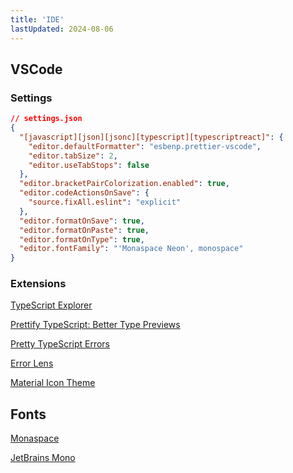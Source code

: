 ```yaml
---
title: 'IDE'
lastUpdated: 2024-08-06
---
```


## VSCode

### Settings

```json
// settings.json
{
  "[javascript][json][jsonc][typescript][typescriptreact]": {
    "editor.defaultFormatter": "esbenp.prettier-vscode",
    "editor.tabSize": 2,
    "editor.useTabStops": false
  },
  "editor.bracketPairColorization.enabled": true,
  "editor.codeActionsOnSave": {
    "source.fixAll.eslint": "explicit"
  },
  "editor.formatOnSave": true,
  "editor.formatOnPaste": true,
  "editor.formatOnType": true,
  "editor.fontFamily": "'Monaspace Neon', monospace"
}
```

### Extensions

[TypeScript Explorer](https://marketplace.visualstudio.com/items?itemName=mxsdev.typescript-explorer)

[Prettify TypeScript: Better Type Previews](https://marketplace.visualstudio.com/items?itemName=MylesMurphy.prettify-ts)

[Pretty TypeScript Errors](https://marketplace.visualstudio.com/items?itemName=yoavbls.pretty-ts-errors)

[Error Lens](https://marketplace.visualstudio.com/items?itemName=usernamehw.errorlens)

[Material Icon Theme](https://marketplace.visualstudio.com/items?itemName=PKief.material-icon-theme)

## Fonts

[Monaspace](https://github.com/githubnext/monaspace)

[JetBrains Mono](https://www.jetbrains.com/lp/mono/)
